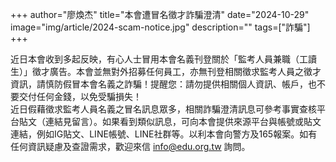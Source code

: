+++
author="廖煥杰"
title="本會遭冒名徵才詐騙澄清"
date="2024-10-29"
image="img/article/2024-scam-notice.jpg"
description=""
tags=["詐騙"]
+++

近日本會收到多起反映，有心人士冒用本會名義刊登關於「監考人員兼職（工讀生）」徵才廣告。本會並無對外招募任何員工，亦無刊登相關徵求監考人員之徵才資訊，請慎防假冒本會名義之詐騙！提醒您：請勿提供相關個人資訊、帳戶，也不要交付任何金錢，以免受騙損失！  
近日假藉徵求監考人員名義之冒名訊息眾多，相關詐騙澄清訊息可參考事實查核平台貼文（連結見留言）。如果看到類似訊息，可向本會提供來源平台與帳號或貼文連結，例如IG貼文、LINE帳號、LINE社群等。以利本會向警方及165報案。如有任何資訊疑慮及查證需求，歡迎來信 [info@edu.org.tw](mailto:info@edu.org.tw) 詢問。
